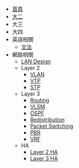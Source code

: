 * [首頁](/note)
* [大二](/note/1072/sophomore)
* 大三
* 大四
* 英語相關
  * [文法](/note/english-learning/grammar)
* 網路相關
  * [LAN Design](/note/network-associate/landesign)
  * Layer 2
    * [VLAN](/note/network-associate/layer2/vlan)
    * [VTP](/note/network-associate/layer2/vtp)
    * [STP](/note/network-associate/layer2/stp)
  * Layer 3
    * [Routing](/note/network-associate/layer3/routing)
    * [VLSM](/note/network-associate/layer3/vlsm)
    * [OSPF](/note/network-associate/layer3/ospf)
    * [Redistribution](/note/network-associate/layer3/redistribution)
    * [Packet Switching](/note/network-associate/layer3/packet-switching)
    * [PBR](/note/network-associate/layer3/pbr)
    * [VRF](/note/network-associate/layer3/vrf)
  * HA
    * [Layer 2 HA](/note/network-associate/ha/l2ha)
    * [Layer 3 HA](/note/network-associate/ha/l3ha)